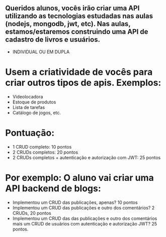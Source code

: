 <h2>Queridos alunos, vocês irão criar uma API utilizando as tecnologias estudadas nas aulas (nodejs, mongodb, jwt, etc). 
Nas aulas, estamos/estaremos construindo uma API de cadastro de livros e usuários. </h2> 

* INDIVIDUAL OU EM DUPLA

<h1> Usem a criatividade de vocês para criar outros tipos de apis. Exemplos: </h1>

* Videolocadora
* Estoque de produtos
* Lista de tarefas
* Catálogo de jogos, etc.


<h1> Pontuação: </h1>

* 1 CRUD completo: 10 pontos
* 2 CRUDs completos: 20 pontos
* 2 CRUDs completos + autenticação e autorização com JWT: 25 pontos


<h1> Por exemplo: O aluno vai criar uma API backend de blogs: </h1>

* Implementou um CRUD das publicações, apenas? 10 pontos
* Implementou um CRUD das publicações e outro dos comentários? 2 CRUDs, 20 pontos
* Implementou um CRUD das das publicações e outro dos comentários mais um CRUD de usuários com autenticação e autorização JWT? 25 pontos.
